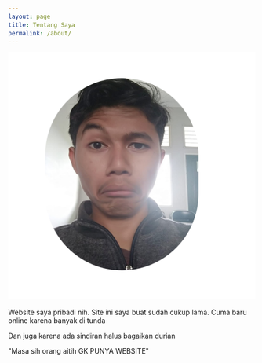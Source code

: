 ```yaml
---
layout: page
title: Tentang Saya
permalink: /about/
---
```


![me](/assets/ps.png)

Website saya pribadi nih.
Site ini saya buat sudah cukup lama.
Cuma baru online karena banyak di tunda

Dan juga karena ada sindiran halus bagaikan durian

"Masa sih orang aitih GK PUNYA WEBSITE"
